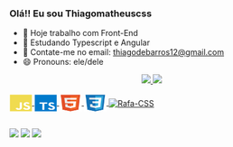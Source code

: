### Olá!! Eu sou Thiagomatheuscss

- 🔭 Hoje trabalho com Front-End 
- 🌱 Estudando Typescript e Angular 
- 💬 Contate-me no email: thiagodebarros12@gmail.com 
- 😄 Pronouns: ele/dele

<div align="center">
 <a href="https://github.com/THIAGOMATHEUSCSS">
 <img height="180em" src="https://github-readme-stats.vercel.app/api?username=THIAGOMATHEUSCSS&show_icons=true&theme=dracula&include_all_commits=true&count_private=true"/>
 <img height="180em" src="https://github-readme-stats.vercel.app/api/top-langs/?username=THIAGOMATHEUSCSS&layout=compact&langs_count=7&theme=dracula"/>
</div>
  
  
  <div style="display: inline_block"><br>
  <img align="center" alt="Rafa-Js" height="30" width="40" src="https://raw.githubusercontent.com/devicons/devicon/master/icons/javascript/javascript-plain.svg">
  <img align="center" alt="Rafa-Ts" height="30" width="40" src="https://raw.githubusercontent.com/devicons/devicon/master/icons/typescript/typescript-plain.svg">
  <img align="center" alt="Rafa-HTML" height="30" width="40" src="https://raw.githubusercontent.com/devicons/devicon/master/icons/html5/html5-original.svg">
  <img align="center" alt="Rafa-CSS" height="30" width="40" src="https://raw.githubusercontent.com/devicons/devicon/master/icons/css3/css3-original.svg">         
  <img align="center" alt="Rafa-CSS" height="30" width="40" src="https://cdn.jsdelivr.net/gh/devicons/devicon/icons/angularjs/angularjs-original.svg">
  
  ##
    
  <div>
  <a href="https://www.instagram.com/thiagomatheusbc "target="_blank"><img src="https://img.shields.io/badge/-Instagram-%23E4405F?    style=for-the-badge&logo=instagram&logoColor=white" target="_blank"></a>
  <a href="https://discord.gg/y2hafYv" target="_blank"><img src="https://img.shields.io/badge/Discord-7289DA?style=for-the-badge&logo=discord&logoColor=white"        target="_blank"></a> 
  <a href = "https://www.linkedin.com/in/thiago-matheus-367a32228"><img src="https://img.shields.io/badge/-Gmail-%23333?style=for-the-badge&logo=gmail&logoColor=white"  target="_blank"></a>
  <a href="https://www.linkedin.com/in/thiago-matheus-367a32228" target="_blank"><img src="https://img.shields.io/badge/-LinkedIn-%230077B5?style=for-the-
   </div>
    
    
    
